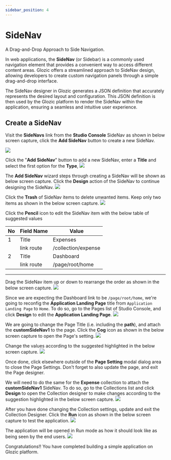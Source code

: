 ```yaml
---
sidebar_position: 4
---
```


# SideNav

A Drag-and-Drop Approach to Side Navigation.

In web applications, the **SideNav** (or Sidebar) is a commonly used navigation element that provides a convenient way to access different content areas. Glozic offers a streamlined approach to SideNav design, allowing developers to create custom navigation panels through a simple drag-and-drop interface.

The SideNav designer in Glozic generates a JSON definition that accurately represents the desired layout and configuration. This JSON definition is then used by the Glozic platform to render the SideNav within the application, ensuring a seamless and intuitive user experience.

## Create a SideNav

Visit the **SideNavs** link from the **Studio Console** SideNav as shown in below screen capture, click the **Add SideNav** button to create a new SideNav.

![](/img/SideNav-List.png)

Click the "**Add SideNav**" button to add a new SideNav, enter a **Title** and select the first option for the **Type**,
![](/img/SideNav-Create-1.png)

The **Add SideNav** wizard steps through creating a SideNav will be shown as below screen capture. Click the **Design** action of the SideNav to continue designing the SideNav.
![](/img/SideNav-Create-2.png)

Click the **Trash** of SideNav items to delete unwanted items. Keep only two items as shown in the below screen capture.
![](/img/SideNav-Create-3.png)

Click the **Pencil** icon to edit the SideNav item with the below table of suggested values

| No | Field Name | Value |
| -- | ---------- | ----- |
| 1  | Title      | Expenses |
|    | link route | /collection/expense |
| 2  | Title      | Dashboard |
|    | link route | /page/root/home |
-----------------

Drag the SideNav item up or down to rearrange the order as shown in the below screen capture.
![](/img/SideNav-Create-4.png)

Since we are expecting the Dashboard link to be `/page/root/home`, we're going to reconfig the **Application Landing Page** title from `Application Landing Page` to `Home`. To do so, go to the Pages list of Studio Console, and click **Design** to edit the **Application Landing Page**.
![](/img/Pages-Change-1.png)

We are going to change the Page Title (i.e. including the **path**), and attach the **customSideNav1** to the page. Click the **Cog** icon as shown in the below screen capture to open the Page's setting.
![](/img/Pages-Change-2.png)

Change the values according to the suggested highlighted in the below screen capture.
![](/img/Pages-Change-3.png)

Once done, click elsewhere outside of the **Page Setting** modal dialog area to close the Page Settings. Don't forget to also update the page, and exit the Page designer. 

We will need to do the same for the **Expense** collection to attach the **customSideNav1** SideNav. To do so, go to the Collections list and click **Design** to open the Collection designer to make changes according to the suggestion highlighted in the below screen capture.
![](/img/Collections-Change-1.png)

After you have done changing the Collection settings, update and exit the Collection Designer. Click the **Run** icon as shown in the below screen capture to test the application.
![](/img/Collections-Change-2.png)

The application will be opened in Run mode as how it should look like as being seen by the end users.
![](/img/Collections-Change-3.png)

Congratulations!! You have completed building a simple application on Glozic platform.



